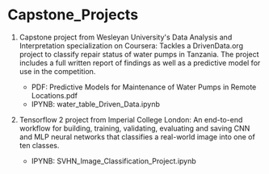 # Capstone_Projects

 1. Capstone project from Wesleyan University's Data Analysis and Interpretation specialization on Coursera: Tackles a DrivenData.org project to classify repair status of water pumps in Tanzania. The project includes a full written report of findings as well as a predictive model for use in the competition.

    * PDF:  Predictive Models for Maintenance of Water Pumps in Remote Locations.pdf
    * IPYNB:  water_table_Driven_Data.ipynb
    
   

 2. Tensorflow 2 project from Imperial College London: An end-to-end workflow for building, training, validating, evaluating and saving CNN and MLP neural networks that classifies a real-world image into one of ten classes.

    * IPYNB:  SVHN_Image_Classification_Project.ipynb
 
